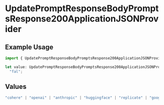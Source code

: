 # UpdatePromptResponseBodyPromptsResponse200ApplicationJSONProvider

## Example Usage

```typescript
import { UpdatePromptResponseBodyPromptsResponse200ApplicationJSONProvider } from "orq-poc-typescript-multi-env-version/models/operations";

let value: UpdatePromptResponseBodyPromptsResponse200ApplicationJSONProvider =
  "fal";
```

## Values

```typescript
"cohere" | "openai" | "anthropic" | "huggingface" | "replicate" | "google" | "google-ai" | "azure" | "aws" | "anyscale" | "perplexity" | "groq" | "fal" | "leonardoai" | "nvidia"
```